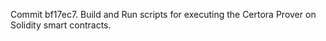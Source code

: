 Commit bf17ec7.                    Build and Run scripts for executing the Certora Prover on Solidity smart contracts.